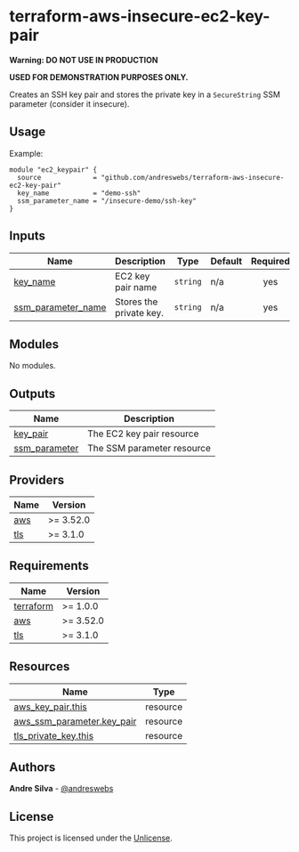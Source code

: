 # terraform-aws-insecure-ec2-key-pair

**Warning: DO NOT USE IN PRODUCTION**

**USED FOR DEMONSTRATION PURPOSES ONLY.**

[//]: # (BEGIN_TF_DOCS)
Creates an SSH key pair and stores the private key in
a `SecureString` SSM parameter (consider it insecure).

## Usage

Example:

```hcl
module "ec2_keypair" {
  source             = "github.com/andreswebs/terraform-aws-insecure-ec2-key-pair"
  key_name           = "demo-ssh"
  ssm_parameter_name = "/insecure-demo/ssh-key"
}
```



## Inputs

| Name | Description | Type | Default | Required |
|------|-------------|------|---------|:--------:|
| <a name="input_key_name"></a> [key\_name](#input\_key\_name) | EC2 key pair name | `string` | n/a | yes |
| <a name="input_ssm_parameter_name"></a> [ssm\_parameter\_name](#input\_ssm\_parameter\_name) | Stores the private key. | `string` | n/a | yes |

## Modules

No modules.

## Outputs

| Name | Description |
|------|-------------|
| <a name="output_key_pair"></a> [key\_pair](#output\_key\_pair) | The EC2 key pair resource |
| <a name="output_ssm_parameter"></a> [ssm\_parameter](#output\_ssm\_parameter) | The SSM parameter resource |

## Providers

| Name | Version |
|------|---------|
| <a name="provider_aws"></a> [aws](#provider\_aws) | >= 3.52.0 |
| <a name="provider_tls"></a> [tls](#provider\_tls) | >= 3.1.0 |

## Requirements

| Name | Version |
|------|---------|
| <a name="requirement_terraform"></a> [terraform](#requirement\_terraform) | >= 1.0.0 |
| <a name="requirement_aws"></a> [aws](#requirement\_aws) | >= 3.52.0 |
| <a name="requirement_tls"></a> [tls](#requirement\_tls) | >= 3.1.0 |

## Resources

| Name | Type |
|------|------|
| [aws_key_pair.this](https://registry.terraform.io/providers/hashicorp/aws/latest/docs/resources/key_pair) | resource |
| [aws_ssm_parameter.key_pair](https://registry.terraform.io/providers/hashicorp/aws/latest/docs/resources/ssm_parameter) | resource |
| [tls_private_key.this](https://registry.terraform.io/providers/hashicorp/tls/latest/docs/resources/private_key) | resource |

[//]: # (END_TF_DOCS)

## Authors

**Andre Silva** - [@andreswebs](https://github.com/andreswebs)

## License

This project is licensed under the [Unlicense](UNLICENSE.md).
